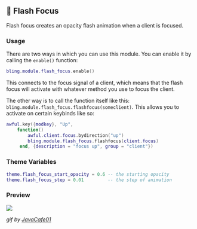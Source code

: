## 🔦 Flash Focus <!-- {docsify-ignore} -->

Flash focus creates an opacity flash animation when a client is focused.

### Usage

There are two ways in which you can use this module. You can enable it by calling the `enable()` function:

```lua
bling.module.flash_focus.enable()
```

This connects to the focus signal of a client, which means that the flash focus will activate with whatever method you use to focus the client.

The other way is to call the function itself like this: `bling.module.flash_focus.flashfocus(someclient)`. This allows you to activate on certain keybinds like so:

```lua
awful.key({modkey}, "Up",
    function()
        awful.client.focus.bydirection("up")
        bling.module.flash_focus.flashfocus(client.focus)
     end, {description = "focus up", group = "client"})
```

### Theme Variables

```lua
theme.flash_focus_start_opacity = 0.6 -- the starting opacity
theme.flash_focus_step = 0.01         -- the step of animation
```

### Preview

![](https://imgur.com/5txYrlV.gif)

*gif by [JavaCafe01](https://github.com/JavaCafe01)*
